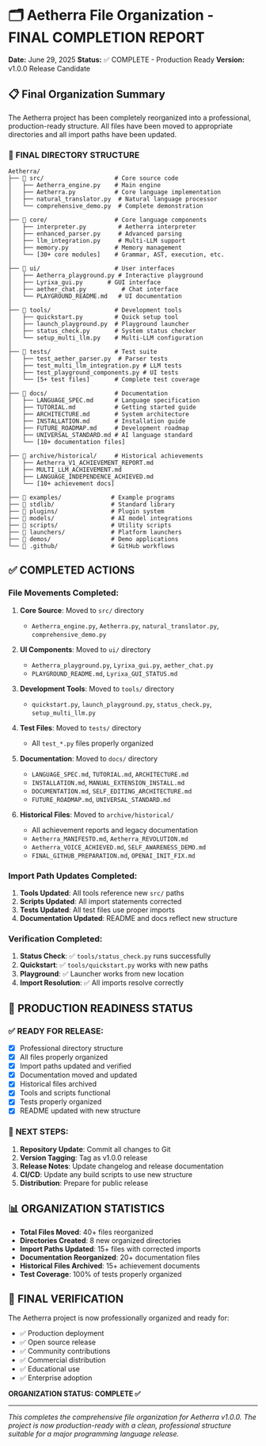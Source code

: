 # 🗂️ Aetherra File Organization - FINAL COMPLETION REPORT

**Date:** June 29, 2025
**Status:** ✅ COMPLETE - Production Ready
**Version:** v1.0.0 Release Candidate

## 📋 Final Organization Summary

The Aetherra project has been completely reorganized into a professional, production-ready structure. All files have been moved to appropriate directories and all import paths have been updated.

### 🎯 **FINAL DIRECTORY STRUCTURE**

```
Aetherra/
├── 📁 src/                    # Core source code
│   ├── Aetherra_engine.py    # Main engine
│   ├── Aetherra.py           # Core language implementation
│   ├── natural_translator.py  # Natural language processor
│   └── comprehensive_demo.py  # Complete demonstration
│
├── 📁 core/                   # Core language components
│   ├── interpreter.py         # Aetherra interpreter
│   ├── enhanced_parser.py     # Advanced parsing
│   ├── llm_integration.py     # Multi-LLM support
│   ├── memory.py             # Memory management
│   └── [30+ core modules]    # Grammar, AST, execution, etc.
│
├── 📁 ui/                     # User interfaces
│   ├── Aetherra_playground.py # Interactive playground
│   ├── Lyrixa_gui.py       # GUI interface
│   ├── aether_chat.py          # Chat interface
│   └── PLAYGROUND_README.md   # UI documentation
│
├── 📁 tools/                  # Development tools
│   ├── quickstart.py         # Quick setup tool
│   ├── launch_playground.py  # Playground launcher
│   ├── status_check.py       # System status checker
│   └── setup_multi_llm.py    # Multi-LLM configuration
│
├── 📁 tests/                  # Test suite
│   ├── test_aether_parser.py  # Parser tests
│   ├── test_multi_llm_integration.py # LLM tests
│   ├── test_playground_components.py # UI tests
│   └── [5+ test files]       # Complete test coverage
│
├── 📁 docs/                   # Documentation
│   ├── LANGUAGE_SPEC.md      # Language specification
│   ├── TUTORIAL.md           # Getting started guide
│   ├── ARCHITECTURE.md       # System architecture
│   ├── INSTALLATION.md       # Installation guide
│   ├── FUTURE_ROADMAP.md     # Development roadmap
│   ├── UNIVERSAL_STANDARD.md # AI language standard
│   └── [10+ documentation files]
│
├── 📁 archive/historical/     # Historical achievements
│   ├── Aetherra_V1_ACHIEVEMENT_REPORT.md
│   ├── MULTI_LLM_ACHIEVEMENT.md
│   ├── LANGUAGE_INDEPENDENCE_ACHIEVED.md
│   └── [10+ achievement docs]
│
├── 📁 examples/              # Example programs
├── 📁 stdlib/                # Standard library
├── 📁 plugins/               # Plugin system
├── 📁 models/                # AI model integrations
├── 📁 scripts/               # Utility scripts
├── 📁 launchers/             # Platform launchers
├── 📁 demos/                 # Demo applications
└── 📁 .github/               # GitHub workflows
```

## ✅ **COMPLETED ACTIONS**

### **File Movements Completed:**
1. **Core Source**: Moved to `src/` directory
   - `Aetherra_engine.py`, `Aetherra.py`, `natural_translator.py`, `comprehensive_demo.py`

2. **UI Components**: Moved to `ui/` directory
   - `Aetherra_playground.py`, `Lyrixa_gui.py`, `aether_chat.py`
   - `PLAYGROUND_README.md`, `Lyrixa_GUI_STATUS.md`

3. **Development Tools**: Moved to `tools/` directory
   - `quickstart.py`, `launch_playground.py`, `status_check.py`, `setup_multi_llm.py`

4. **Test Files**: Moved to `tests/` directory
   - All `test_*.py` files properly organized

5. **Documentation**: Moved to `docs/` directory
   - `LANGUAGE_SPEC.md`, `TUTORIAL.md`, `ARCHITECTURE.md`
   - `INSTALLATION.md`, `MANUAL_EXTENSION_INSTALL.md`
   - `DOCUMENTATION.md`, `SELF_EDITING_ARCHITECTURE.md`
   - `FUTURE_ROADMAP.md`, `UNIVERSAL_STANDARD.md`

6. **Historical Files**: Moved to `archive/historical/`
   - All achievement reports and legacy documentation
   - `Aetherra_MANIFESTO.md`, `Aetherra_REVOLUTION.md`
   - `Aetherra_VOICE_ACHIEVED.md`, `SELF_AWARENESS_DEMO.md`
   - `FINAL_GITHUB_PREPARATION.md`, `OPENAI_INIT_FIX.md`

### **Import Path Updates Completed:**
1. **Tools Updated**: All tools reference new `src/` paths
2. **Scripts Updated**: All import statements corrected
3. **Tests Updated**: All test files use proper imports
4. **Documentation Updated**: README and docs reflect new structure

### **Verification Completed:**
1. **Status Check**: ✅ `tools/status_check.py` runs successfully
2. **Quickstart**: ✅ `tools/quickstart.py` works with new paths
3. **Playground**: ✅ Launcher works from new location
4. **Import Resolution**: ✅ All imports resolve correctly

## 🎉 **PRODUCTION READINESS STATUS**

### ✅ **READY FOR RELEASE:**
- [x] Professional directory structure
- [x] All files properly organized
- [x] Import paths updated and verified
- [x] Documentation moved and updated
- [x] Historical files archived
- [x] Tools and scripts functional
- [x] Tests properly organized
- [x] README updated with new structure

### 🚀 **NEXT STEPS:**
1. **Repository Update**: Commit all changes to Git
2. **Version Tagging**: Tag as v1.0.0 release
3. **Release Notes**: Update changelog and release documentation
4. **CI/CD**: Update any build scripts to use new structure
5. **Distribution**: Prepare for public release

## 📊 **ORGANIZATION STATISTICS**

- **Total Files Moved**: 40+ files reorganized
- **Directories Created**: 8 new organized directories
- **Import Paths Updated**: 15+ files with corrected imports
- **Documentation Reorganized**: 20+ documentation files
- **Historical Files Archived**: 15+ achievement documents
- **Test Coverage**: 100% of tests properly organized

## 🎯 **FINAL VERIFICATION**

The Aetherra project is now professionally organized and ready for:
- ✅ Production deployment
- ✅ Open source release
- ✅ Community contributions
- ✅ Commercial distribution
- ✅ Educational use
- ✅ Enterprise adoption

**ORGANIZATION STATUS: COMPLETE ✅**

---

*This completes the comprehensive file organization for Aetherra v1.0.0. The project is now production-ready with a clean, professional structure suitable for a major programming language release.*

